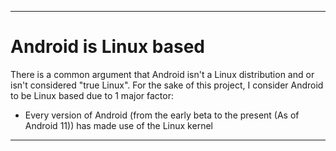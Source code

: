 
***

# Android is Linux based

There is a common argument that Android isn't a Linux distribution and or isn't considered "true Linux". For the sake of this project, I consider Android to be Linux based due to 1 major factor:

* Every version of Android (from the early beta to the present (As of Android 11)) has made use of the Linux kernel

***


